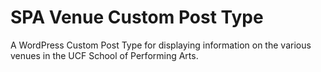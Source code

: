# SPA Venue Custom Post Type

A WordPress Custom Post Type for displaying information on the various venues in the UCF School of Performing Arts.